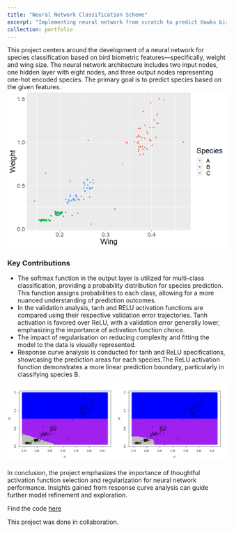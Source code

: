 ```yaml
---
title: "Neural Network Classification Scheme"
excerpt: "Implementing neural network from scratch to predict Hawks bird species based on wing size and weight for a wildlife rehabilitation centre, based at historic Spier Wine Farm <br/><img src='/images/eagle.jpeg'>"
collection: portfolio
---
```

This project centers around the development of a neural network for species classification based on bird biometric features—specifically, weight and wing size. The neural network architecture includes two input nodes, one hidden layer with eight nodes, and three output nodes representing one-hot encoded species. The primary goal is to predict species based on the given features.
![EDA](/images/finalEDA.png) 

### Key Contributions 
- The softmax function in the output layer is utilized for multi-class classification, providing a probability distribution for species prediction. This function assigns probabilities to each class, allowing for a more nuanced understanding of prediction outcomes.
- In the validation analysis, tanh and RELU activation functions are compared using their respective validation error trajectories. Tanh activation is favored over ReLU, with a validation error generally lower, emphasizing the importance of activation function choice.
- The impact of regularisation on reducing complexity and fitting the model to the data is visually represented.
- Response curve analysis is conducted for tanh and ReLU specifications, showcasing the prediction areas for each species.The ReLU activation function demonstrates a more linear prediction boundary, particularly in classifying species B.

![Both Responses](/images/Bothresponse.png)

In conclusion, the project emphasizes the importance of thoughtful activation function selection and regularization for neural network performance. Insights gained from response curve analysis can guide further model refinement and exploration.

Find the code [here](https://github.com/siphiwebogatsu/NN-scratch./blob/main/Wildlife%20Rehab%20Centre%20Project.Rmd)

This project was done in collaboration. 


